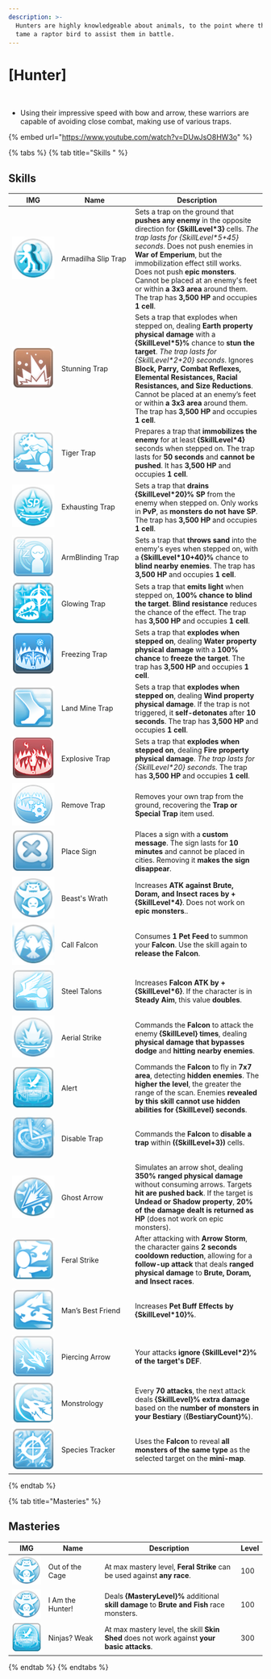 ```yaml
---
description: >-
  Hunters are highly knowledgeable about animals, to the point where they can
  tame a raptor bird to assist them in battle.
---
```


# \[Hunter]

<figure><img src="../../.gitbook/assets/700px-1Caçador.png" alt=""><figcaption></figcaption></figure>

* Using their impressive speed with bow and arrow, these warriors are capable of avoiding close combat, making use of various traps.

{% embed url="https://www.youtube.com/watch?v=DUwJsO8HW3o" %}

{% tabs %}
{% tab title="Skills " %}
## **Skills**

<table><thead><tr><th width="84">IMG</th><th width="132">Name</th><th>Description</th></tr></thead><tbody><tr><td><img src="../../.gitbook/assets/115a.png" alt=""></td><td>Armadilha Slip Trap</td><td>Sets a trap on the ground that <strong>pushes any enemy</strong> in the opposite direction for <strong>{SkillLevel*3}</strong> cells. <em>The trap lasts for {SkillLevel*5+45} seconds</em>. Does not push enemies in <strong>War of Emperium</strong>, but the immobilization effect still works. Does not push <strong>epic monsters</strong>. Cannot be placed at an enemy's feet or within <strong>a 3x3 area</strong> around them. The trap has <strong>3,500 HP</strong> and occupies <strong>1 cell</strong>.</td></tr><tr><td><img src="../../.gitbook/assets/116a.png" alt=""></td><td>Stunning Trap</td><td>Sets a trap that explodes when stepped on, dealing <strong>Earth property physical damage</strong> with a <strong>{SkillLevel*5}%</strong> chance to <strong>stun the target</strong>. <em>The trap lasts for {SkillLevel*2+20} seconds</em>. Ignores <strong>Block, Parry, Combat Reflexes, Elemental Resistances, Racial Resistances, and Size Reductions</strong>. Cannot be placed at an enemy’s feet or within <strong>a 3x3 area</strong> around them. The trap has <strong>3,500 HP</strong> and occupies <strong>1 cell</strong>.</td></tr><tr><td><img src="../../.gitbook/assets/117a.png" alt=""></td><td>Tiger Trap</td><td>Prepares a trap that <strong>immobilizes the enemy</strong> for at least <strong>{SkillLevel*4}</strong> seconds when stepped on. The trap lasts for <strong>50 seconds</strong> and <strong>cannot be pushed</strong>. It has <strong>3,500 HP</strong> and occupies <strong>1 cell</strong>.</td></tr><tr><td><img src="../../.gitbook/assets/118a.png" alt=""></td><td>Exhausting Trap</td><td>Sets a trap that <strong>drains {SkillLevel*20}% SP</strong> from the enemy when stepped on. Only works in <strong>PvP</strong>, as <strong>monsters do not have SP</strong>. The trap has <strong>3,500 HP</strong> and occupies <strong>1 cell</strong>.</td></tr><tr><td><img src="../../.gitbook/assets/119a.png" alt=""></td><td>ArmBlinding Trap</td><td>Sets a trap that <strong>throws sand</strong> into the enemy's eyes when stepped on, with a <strong>{SkillLevel*10+40}%</strong> chance to <strong>blind nearby enemies</strong>. The trap has <strong>3,500 HP</strong> and occupies <strong>1 cell</strong>.</td></tr><tr><td><img src="../../.gitbook/assets/120a.png" alt=""></td><td>Glowing Trap</td><td>Sets a trap that <strong>emits light</strong> when stepped on, <strong>100% chance to blind the target</strong>. <strong>Blind resistance</strong> reduces the chance of the effect. The trap has <strong>3,500 HP</strong> and occupies <strong>1 cell</strong>.</td></tr><tr><td><img src="../../.gitbook/assets/121a.png" alt=""></td><td>Freezing Trap</td><td>Sets a trap that <strong>explodes when stepped on</strong>, dealing <strong>Water property physical damage</strong> with a <strong>100% chance</strong> to <strong>freeze the target</strong>. The trap has <strong>3,500 HP</strong> and occupies <strong>1 cell</strong>.</td></tr><tr><td><img src="../../.gitbook/assets/122a.png" alt=""></td><td>Land Mine Trap</td><td>Sets a trap that <strong>explodes when stepped on</strong>, dealing <strong>Wind property physical damage</strong>. If the trap is not triggered, it <strong>self-detonates</strong> after <strong>10 seconds</strong>. The trap has <strong>3,500 HP</strong> and occupies <strong>1 cell</strong>.</td></tr><tr><td><img src="../../.gitbook/assets/123a.png" alt=""></td><td>Explosive Trap</td><td>Sets a trap that <strong>explodes when stepped on</strong>, dealing <strong>Fire property physical damage</strong>. <em>The trap lasts for {SkillLevel*20} seconds</em>. The trap has <strong>3,500 HP</strong> and occupies <strong>1 cell</strong>.</td></tr><tr><td><img src="../../.gitbook/assets/124a.png" alt=""></td><td>Remove Trap</td><td>Removes your own trap from the ground, recovering the <strong>Trap or Special Trap</strong> item used.</td></tr><tr><td><img src="../../.gitbook/assets/125a.png" alt=""></td><td>Place Sign</td><td>Places a sign with a <strong>custom message</strong>. The sign lasts for <strong>10 minutes</strong> and cannot be placed in cities. Removing it <strong>makes the sign disappear</strong>.</td></tr><tr><td><img src="../../.gitbook/assets/126a.png" alt=""></td><td>Beast's Wrath</td><td>Increases <strong>ATK against Brute, Doram, and Insect races by +{SkillLevel*4}</strong>. Does not work on <strong>epic monsters</strong>..</td></tr><tr><td><img src="../../.gitbook/assets/127a.png" alt=""></td><td>Call Falcon</td><td>Consumes <strong>1 Pet Feed</strong> to summon your <strong>Falcon</strong>. Use the skill again to <strong>release the Falcon</strong>.</td></tr><tr><td><img src="../../.gitbook/assets/128a.png" alt=""></td><td>Steel Talons</td><td>Increases <strong>Falcon ATK by +{SkillLevel*6}</strong>. If the character is in <strong>Steady Aim</strong>, this value <strong>doubles</strong>.</td></tr><tr><td><img src="../../.gitbook/assets/129a.png" alt=""></td><td>Aerial Strike</td><td>Commands the <strong>Falcon</strong> to attack the enemy <strong>{SkillLevel} times</strong>, dealing <strong>physical damage that bypasses dodge</strong> and <strong>hitting nearby enemies</strong>.</td></tr><tr><td><img src="../../.gitbook/assets/130a.png" alt=""></td><td>Alert</td><td>Commands the <strong>Falcon</strong> to fly in <strong>7x7 area</strong>, detecting <strong>hidden enemies</strong>. The <strong>higher the level</strong>, the greater the range of the scan. Enemies <strong>revealed by this skill</strong> <strong>cannot use hidden abilities for {SkillLevel} seconds</strong>.</td></tr><tr><td><img src="../../.gitbook/assets/131aa.png" alt=""></td><td>Disable Trap</td><td>Commands the <strong>Falcon</strong> to <strong>disable a trap</strong> within <strong>({SkillLevel+3})</strong> cells.</td></tr><tr><td><img src="../../.gitbook/assets/762a (1).png" alt=""></td><td>Ghost Arrow</td><td>Simulates an arrow shot, dealing <strong>350% ranged physical damage</strong> without consuming arrows. Targets <strong>hit are pushed back</strong>. If the target is <strong>Undead or Shadow property</strong>, <strong>20% of the damage dealt is returned as HP</strong> (does not work on epic monsters).</td></tr><tr><td><img src="../../.gitbook/assets/499a.png" alt=""></td><td>Feral Strike</td><td>After attacking with <strong>Arrow Storm</strong>, the character gains <strong>2 seconds cooldown reduction</strong>, allowing for a <strong>follow-up attack</strong> that deals <strong>ranged physical damage</strong> to <strong>Brute, Doram, and Insect races</strong>.</td></tr><tr><td><img src="../../.gitbook/assets/796a.png" alt=""></td><td>Man’s Best Friend</td><td>Increases <strong>Pet Buff Effects by {SkillLevel*10}%</strong>.</td></tr><tr><td><img src="../../.gitbook/assets/797a.png" alt=""></td><td>Piercing Arrow</td><td>Your attacks <strong>ignore {SkillLevel*2}% of the target's DEF</strong>.</td></tr><tr><td><img src="../../.gitbook/assets/798a.png" alt=""></td><td>Monstrology</td><td>Every <strong>70 attacks</strong>, the next attack deals <strong>{SkillLevel}% extra damage</strong> based on the <strong>number of monsters in your Bestiary</strong> (<strong>{BestiaryCount}%</strong>).</td></tr><tr><td><img src="../../.gitbook/assets/799a.png" alt=""></td><td>Species Tracker</td><td>Uses the <strong>Falcon</strong> to reveal <strong>all monsters of the same type</strong> as the selected target on the <strong>mini-map</strong>.</td></tr></tbody></table>
{% endtab %}

{% tab title="Masteries" %}
## Masteries

<table><thead><tr><th width="84">IMG</th><th width="139">Name</th><th width="373">Description	</th><th>Level</th></tr></thead><tbody><tr><td><img src="../../.gitbook/assets/126a.png" alt=""></td><td>Out of the Cage</td><td>At max mastery level, <strong>Feral Strike</strong> can be used against <strong>any race</strong>.</td><td>100</td></tr><tr><td><img src="../../.gitbook/assets/126a.png" alt=""></td><td>I Am the Hunter!</td><td>Deals <strong>{MasteryLevel}%</strong> additional <strong>skill damage</strong> to <strong>Brute and Fish</strong> race monsters.</td><td>100</td></tr><tr><td><img src="../../.gitbook/assets/130a.png" alt=""></td><td>Ninjas? Weak</td><td>At max mastery level, the skill <strong>Skin Shed</strong> does not work against <strong>your basic attacks</strong>.</td><td>300</td></tr></tbody></table>
{% endtab %}
{% endtabs %}
